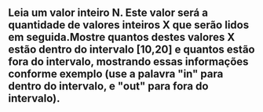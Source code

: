 ## Leia um valor inteiro N. Este valor será a quantidade de valores inteiros X que serão lidos em seguida.Mostre quantos destes valores X estão dentro do intervalo [10,20] e quantos estão fora do intervalo, mostrando essas informações conforme exemplo (use a palavra "in" para dentro do intervalo, e "out" para fora do intervalo).
